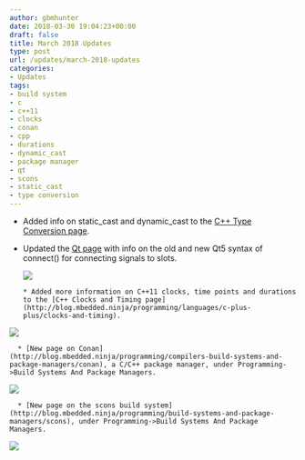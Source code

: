 ```yaml
---
author: gbmhunter
date: 2018-03-30 19:04:23+00:00
draft: false
title: March 2018 Updates
type: post
url: /updates/march-2018-updates
categories:
- Updates
tags:
- build system
- c
- c++11
- clocks
- conan
- cpp
- durations
- dynamic_cast
- package manager
- qt
- scons
- static_cast
- type conversion
---
```


* Added info on static_cast and dynamic_cast to the [C++ Type Conversion page](http://blog.mbedded.ninja/programming/languages/c-plus-plus/type-conversion).  
* Updated the [Qt page](http://blog.mbedded.ninja/programming/languages/c-plus-plus/qt-cute) with info on the old and new Qt5 syntax of connect() for connecting signals to slots.  

	[![](/images/2017/09/qt-cute-software-logo-300x229.png)
](/images/2017/09/qt-cute-software-logo.png)



	  * Added more information on C++11 clocks, time points and durations to the [C++ Clocks and Timing page](http://blog.mbedded.ninja/programming/languages/c-plus-plus/clocks-and-timing).  

   



[![](/images/2014/05/timer-icon-small-black-white.png)
](/images/2014/05/timer-icon-small-black-white.png)



	  * [New page on Conan](http://blog.mbedded.ninja/programming/compilers-build-systems-and-package-managers/conan), a C/C++ package manager, under Programming->Build Systems And Package Managers.  

   



[![](/images/2018/04/conan-package-manager-logo-with-text.png)
](/images/2018/04/conan-package-manager-logo-with-text.png)



	  * [New page on the scons build system](http://blog.mbedded.ninja/programming/build-systems-and-package-managers/scons), under Programming->Build Systems And Package Managers.  

   



[![](/images/2018/03/scons-build-system-logo.png)
](/images/2018/03/scons-build-system-logo.png)




